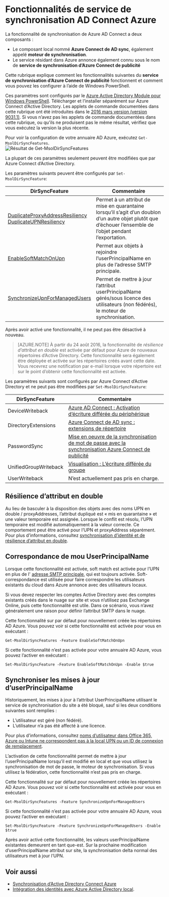 <properties
    pageTitle="Des fonctionnalités de service de synchronisation AD Connect Azure et configuration | Microsoft Azure"
    description="Décrit les fonctionnalités du côté service pour le service de synchronisation d’Azure Connect d’Active Directory."
    services="active-directory"
    documentationCenter=""
    authors="andkjell"
    manager="femila"
    editor=""/>

<tags
    ms.service="active-directory"
    ms.workload="identity"
    ms.tgt_pltfrm="na"
    ms.devlang="na"
    ms.topic="article"
    ms.date="08/22/2016"
    ms.author="andkjell;markvi"/>

# <a name="azure-ad-connect-sync-service-features"></a>Fonctionnalités de service de synchronisation AD Connect Azure

La fonctionnalité de synchronisation de Azure AD Connect a deux composants :

- Le composant local nommé **Azure Connect de AD sync**, également appelé **moteur de synchronisation**.
- Le service résidant dans Azure annonce également connu sous le nom de **service de synchronisation d’Azure Connect de publicité**

Cette rubrique explique comment les fonctionnalités suivantes du **service de synchronisation d’Azure Connect de publicité** fonctionnent et comment vous pouvez les configurer à l’aide de Windows PowerShell.

Ces paramètres sont configurés par le [Azure Active Directory Module pour Windows PowerShell](http://aka.ms/aadposh). Télécharger et l’installer séparément sur Azure Connect d’Active Directory. Les applets de commande documentées dans cette rubrique ont été introduites dans le [2016 mars version (version 9031.1)](http://social.technet.microsoft.com/wiki/contents/articles/28552.microsoft-azure-active-directory-powershell-module-version-release-history.aspx#Version_9031_1). Si vous n’avez pas les applets de commande documentées dans cette rubrique, ou qu’ils ne produisent pas le même résultat, vérifiez que vous exécutez la version la plus récente.

Pour voir la configuration de votre annuaire AD Azure, exécutez `Get-MsolDirSyncFeatures`.  
![Résultat de Get-MsolDirSyncFeatures](./media/active-directory-aadconnectsyncservice-features/getmsoldirsyncfeatures.png)

La plupart de ces paramètres seulement peuvent être modifiées que par Azure Connect d’Active Directory.

Les paramètres suivants peuvent être configurés par `Set-MsolDirSyncFeature`:

DirSyncFeature | Commentaire
--- | ---
[DuplicateProxyAddressResiliency<br/>DuplicateUPNResiliency](#duplicate-attribute-resiliency) | Permet à un attribut de mise en quarantaine lorsqu’il s’agit d’un doublon d’un autre objet plutôt que d’échouer l’ensemble de l’objet pendant l’exportation.
[EnableSoftMatchOnUpn](#userprincipalname-soft-match) | Permet aux objets à rejoindre l’userPrincipalName en plus de l’adresse SMTP principale.
[SynchronizeUpnForManagedUsers](#synchronize-userprincipalname-updates) | Permet de mettre à jour l’attribut userPrincipalName gérés/sous licence des utilisateurs (non fédérés), le moteur de synchronisation.

Après avoir activé une fonctionnalité, il ne peut pas être désactivé à nouveau.

>[AZURE.NOTE] À partir du 24 août 2016, la fonctionnalité de *résilience d’attribut en double* est activée par défaut pour Azure de nouveaux répertoires d’Active Directory. Cette fonctionnalité sera également être déployée et activée sur les répertoires créés avant cette date. Vous recevrez une notification par e-mail lorsque votre répertoire est sur le point d’obtenir cette fonctionnalité est activée.

Les paramètres suivants sont configurés par Azure Connect d’Active Directory et ne peut pas être modifiées par `Set-MsolDirSyncFeature`:

DirSyncFeature | Commentaire
--- | ---
DeviceWriteback | [Azure AD Connect : Activation d’écriture différée du périphérique](active-directory-aadconnect-feature-device-writeback.md)
DirectoryExtensions | [Azure Connect de AD sync : extensions de répertoire](active-directory-aadconnectsync-feature-directory-extensions.md)
PasswordSync | [Mise en oeuvre de la synchronisation de mot de passe avec la synchronisation Azure Connect de publicité](active-directory-aadconnectsync-implement-password-synchronization.md)
UnifiedGroupWriteback | [Visualisation : L’écriture différée du groupe](active-directory-aadconnect-feature-preview.md#group-writeback)
UserWriteback | N’est actuellement pas pris en charge.

## <a name="duplicate-attribute-resiliency"></a>Résilience d’attribut en double
Au lieu de basculer à la disposition des objets avec des noms UPN en double / proxyAddresses, l’attribut dupliqué est « mis en quarantaine » et une valeur temporaire est assignée. Lorsque le conflit est résolu, l’UPN temporaire est modifié automatiquement à la valeur correcte. Ce comportement peut être activé pour l’UPN et proxyAddress séparément. Pour plus d’informations, consultez [synchronisation d’identité et de résilience d’attribut en double](active-directory-aadconnectsyncservice-duplicate-attribute-resiliency.md).

## <a name="userprincipalname-soft-match"></a>Correspondance de mou UserPrincipalName
Lorsque cette fonctionnalité est activée, soft match est activée pour l’UPN en plus de l' [adresse SMTP principale](https://support.microsoft.com/kb/2641663), qui est toujours activée. Soft-correspondance est utilisée pour faire correspondre les utilisateurs existants du cloud dans Azure annonce avec des utilisateurs locaux.

Si vous devez respecter les comptes Active Directory avec des comptes existants créés dans le nuage sur site et vous n’utilisez pas Exchange Online, puis cette fonctionnalité est utile. Dans ce scénario, vous n’avez généralement une raison pour définir l’attribut SMTP dans le nuage.

Cette fonctionnalité sur par défaut pour nouvellement créée les répertoires AD Azure. Vous pouvez voir si cette fonctionnalité est activée pour vous en exécutant :  
```
Get-MsolDirSyncFeatures -Feature EnableSoftMatchOnUpn
```

Si cette fonctionnalité n’est pas activée pour votre annuaire AD Azure, vous pouvez l’activer en exécutant :  
```
Set-MsolDirSyncFeature -Feature EnableSoftMatchOnUpn -Enable $true
```

## <a name="synchronize-userprincipalname-updates"></a>Synchroniser les mises à jour d’userPrincipalName
Historiquement, les mises à jour à l’attribut UserPrincipalName utilisant le service de synchronisation du site a été bloqué, sauf si les deux conditions suivantes sont remplies :

- L’utilisateur est géré (non fédéré).
- L’utilisateur n’a pas été affecté à une licence.

Pour plus d’informations, consultez [noms d’utilisateur dans Office 365, Azure ou Intune ne correspondent pas à la local UPN ou un ID de connexion de remplacement](https://support.microsoft.com/kb/2523192).

L’activation de cette fonctionnalité permet de mettre à jour l’userPrincipalName lorsqu’il est modifié en local et que vous utilisez la synchronisation de mot de passe, le moteur de synchronisation. Si vous utilisez la fédération, cette fonctionnalité n’est pas pris en charge.

Cette fonctionnalité sur par défaut pour nouvellement créée les répertoires AD Azure. Vous pouvez voir si cette fonctionnalité est activée pour vous en exécutant :  
```
Get-MsolDirSyncFeatures -Feature SynchronizeUpnForManagedUsers
```

Si cette fonctionnalité n’est pas activée pour votre annuaire AD Azure, vous pouvez l’activer en exécutant :  
```
Set-MsolDirSyncFeature -Feature SynchronizeUpnForManagedUsers -Enable $true
```

Après avoir activé cette fonctionnalité, les valeurs userPrincipalName existantes demeurent en tant que-est. Sur la prochaine modification d’userPrincipalName attribut sur site, la synchronisation delta normal des utilisateurs met à jour l’UPN.  

## <a name="see-also"></a>Voir aussi

- [Synchronisation d’Active Directory Connect Azure](active-directory-aadconnectsync-whatis.md)
- [Intégration des identités avec Azure Active Directory local](active-directory-aadconnect.md).
